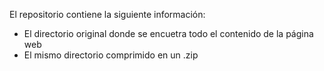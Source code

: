 El repositorio contiene la siguiente información: 
- El directorio original donde se encuetra todo el contenido de la página web
- El mismo directorio comprimido en un .zip
